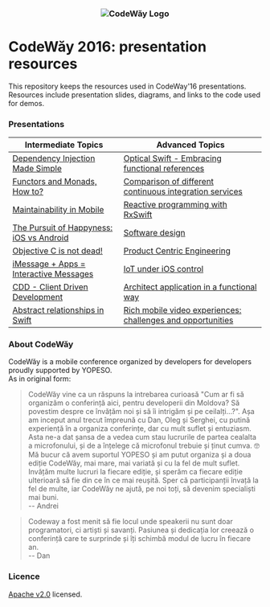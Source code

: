 <h3 align="center">
  <img src="codeway_logo.png" alt="CodeWăy Logo" />
</h3>

# CodeWăy 2016: presentation resources

This repository keeps the resources used in CodeWay'16 presentations. Resources include presentation slides, diagrams, and links to the code used for demos.

### Presentations

|            Intermediate Topics           |                       Advanced Topics                       |
|------------------------------------------|-------------------------------------------------------------|
|[Dependency Injection Made Simple](Intermediate-topics/Dependency-Injection-Made-Simple) |[Optical Swift - Embracing functional references](Advanced-topics/Optical-Swift)|
|[Functors and Monads, How to?](Intermediate-topics/Functors-and-Monads-How-to) |[Comparison of different continuous integration services](Advanced-topics/Comparison-of-Different-Continuous-Integration-Services)|
|[Maintainability in Mobile](Intermediate-topics/Maintainability-in-Mobile) |[Reactive programming with RxSwift](Advanced-topics/Reactive-Programming-with-RxSwift)|
|[The Pursuit of Happyness: iOS vs Android](Intermediate-topics/Android-vs-iOS) |[Software design](Advanced-topics/Software-Design)|
|[Objective C is not dead!](Intermediate-topics/Objective-C-Is-Not-Dead) |[Product Centric Engineering](Advanced-topics/Product-Centric-Engineering)|
|[iMessage + Apps = Interactive Messages](Intermediate-topics/iMessage-Apps-Interactive-Messages) |[IoT under iOS control](Advanced-topics/IoT-Under-iOS-Control)|
|[CDD - Client Driven Development](Intermediate-topics/CDD-Client-Driven-Development) |[Architect application in a functional way](Advanced-topics/Functional-Routing)|
|[Abstract relationships in Swift](Intermediate-topics/Abstract-Relationships-in-Swift) |[Rich mobile video experiences: challenges and opportunities](Advanced-topics/Rich-Mobile-Video-Experiences)|

### About CodeWăy

CodeWăy is a mobile conference organized by developers for developers proudly supported by YOPESO.  
As in original form:  
> CodeWăy vine ca un răspuns la intrebarea curioasă "Cum ar fi să organizăm o conferință aici, pentru developerii din Moldova? Să povestim despre ce învățăm noi și să îi intrigăm și pe ceilalți...?". Așa am inceput anul trecut împreună cu Dan, Oleg și Serghei, cu putină experiență în a organiza conferințe, dar cu mult suflet și entuziasm. Asta ne-a dat șansa de a vedea cum stau lucrurile de partea cealalta a microfonului, și de a înțelege că microfonul trebuie și ținut cumva. 🤓  
> Mă bucur că avem suportul YOPESO și am putut organiza și a doua ediție CodeWăy, mai mare, mai variată și cu la fel de mult suflet. Invățăm multe lucruri la fiecare ediție, și sperăm ca fiecare ediție ulterioară să fie din ce în ce mai reușită. Sper că participanții învață la fel de multe, iar CodeWăy ne ajută, pe noi toți, să devenim specialiști mai buni.  
> -- Andrei

> Codeway a fost menit să fie locul unde speakerii nu sunt doar programatori, ci artiști și savanți. Pasiunea și dedicația lor creează o conferință care te surprinde și îți schimbă modul de lucru în fiecare an.  
> -- Dan

### Licence

[Apache v2.0](LICENSE.md) licensed.
